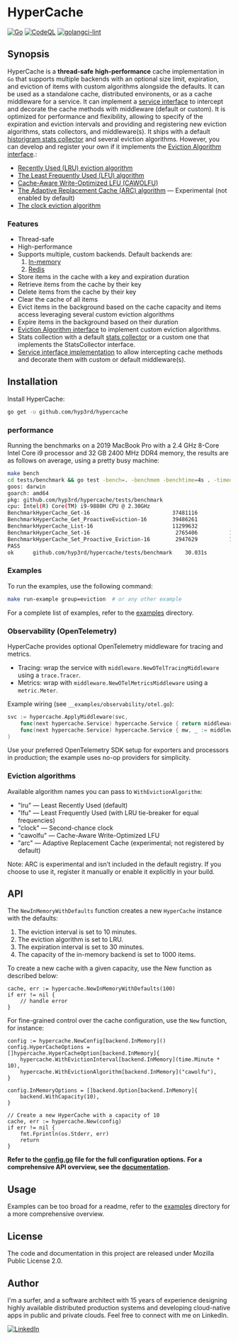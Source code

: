 # HyperCache

[![Go](https://github.com/hyp3rd/hypercache/actions/workflows/go.yml/badge.svg)][build-link] [![CodeQL](https://github.com/hyp3rd/hypercache/actions/workflows/codeql.yml/badge.svg)][codeql-link] [![golangci-lint](https://github.com/hyp3rd/hypercache/actions/workflows/golangci-lint.yml/badge.svg)][golangci-lint-link]

## Synopsis

HyperCache is a **thread-safe** **high-performance** cache implementation in `Go` that supports multiple backends with an optional size limit, expiration, and eviction of items with custom algorithms alongside the defaults. It can be used as a standalone cache, distributed environents, or as a cache middleware for a service. It can implement a [service interface](./service.go) to intercept and decorate the cache methods with middleware (default or custom).
It is optimized for performance and flexibility, allowing to specify of the expiration and eviction intervals and providing and registering new eviction algorithms, stats collectors, and middleware(s).
It ships with a default [historigram stats collector](./pkg/stats/stats.go) and several eviction algorithms. However, you can develop and register your own if it implements the [Eviction Algorithm interface](./pkg/eviction/eviction.go).:

- [Recently Used (LRU) eviction algorithm](./pkg/eviction/lru.go)
- [The Least Frequently Used (LFU) algorithm](./pkg/eviction/lfu.go)
- [Cache-Aware Write-Optimized LFU (CAWOLFU)](./pkg/eviction/cawolfu.go)
- [The Adaptive Replacement Cache (ARC) algorithm](./pkg/eviction/arc.go) — Experimental (not enabled by default)
- [The clock eviction algorithm](./pkg/eviction/clock.go)

### Features

- Thread-safe
- High-performance
- Supports multiple, custom backends. Default backends are:
    1. [In-memory](./pkg/backend/inmemory.go)
    2. [Redis](./pkg/backend/redis.go)
- Store items in the cache with a key and expiration duration
- Retrieve items from the cache by their key
- Delete items from the cache by their key
- Clear the cache of all items
- Evict items in the background based on the cache capacity and items access leveraging several custom eviction algorithms
- Expire items in the background based on their duration
- [Eviction Algorithm interface](./pkg/eviction/eviction.go) to implement custom eviction algorithms.
- Stats collection with a default [stats collector](./pkg/stats/stats.go) or a custom one that implements the StatsCollector interface.
- [Service interface implementation](./service.go) to allow intercepting cache methods and decorate them with custom or default middleware(s).

## Installation

Install HyperCache:

```bash
go get -u github.com/hyp3rd/hypercache
```

### performance

Running the benchmarks on a 2019 MacBook Pro with a 2.4 GHz 8-Core Intel Core i9 processor and 32 GB 2400 MHz DDR4 memory, the results are as follows on average, using a pretty busy machine:

```bash
make bench
cd tests/benchmark && go test -bench=. -benchmem -benchtime=4s . -timeout 30m
goos: darwin
goarch: amd64
pkg: github.com/hyp3rd/hypercache/tests/benchmark
cpu: Intel(R) Core(TM) i9-9880H CPU @ 2.30GHz
BenchmarkHyperCache_Get-16                          37481116           115.7 ns/op         0 B/op          0 allocs/op
BenchmarkHyperCache_Get_ProactiveEviction-16        39486261           116.2 ns/op         0 B/op          0 allocs/op
BenchmarkHyperCache_List-16                         11299632           412.0 ns/op        85 B/op          1 allocs/op
BenchmarkHyperCache_Set-16                           2765406          1556 ns/op         248 B/op          4 allocs/op
BenchmarkHyperCache_Set_Proactive_Eviction-16        2947629          1700 ns/op         162 B/op          3 allocs/op
PASS
ok      github.com/hyp3rd/hypercache/tests/benchmark    30.031s
```

### Examples

To run the examples, use the following command:

```bash
make run-example group=eviction  # or any other example
```

For a complete list of examples, refer to the [examples](./__examples/README.md) directory.

### Observability (OpenTelemetry)

HyperCache provides optional OpenTelemetry middleware for tracing and metrics.

- Tracing: wrap the service with `middleware.NewOTelTracingMiddleware` using a `trace.Tracer`.
- Metrics: wrap with `middleware.NewOTelMetricsMiddleware` using a `metric.Meter`.

Example wiring (see `__examples/observability/otel.go`):

```go
svc := hypercache.ApplyMiddleware(svc,
    func(next hypercache.Service) hypercache.Service { return middleware.NewOTelTracingMiddleware(next, tracer) },
    func(next hypercache.Service) hypercache.Service { mw, _ := middleware.NewOTelMetricsMiddleware(next, meter); return mw },
)
```

Use your preferred OpenTelemetry SDK setup for exporters and processors in production; the example uses no-op providers for simplicity.

### Eviction algorithms

Available algorithm names you can pass to `WithEvictionAlgorithm`:

- "lru" — Least Recently Used (default)
- "lfu" — Least Frequently Used (with LRU tie-breaker for equal frequencies)
- "clock" — Second-chance clock
- "cawolfu" — Cache-Aware Write-Optimized LFU
- "arc" — Adaptive Replacement Cache (experimental; not registered by default)

Note: ARC is experimental and isn’t included in the default registry. If you choose to use it, register it manually or enable it explicitly in your build.

## API

The `NewInMemoryWithDefaults` function creates a new `HyperCache` instance with the defaults:

1. The eviction interval is set to 10 minutes.
2. The eviction algorithm is set to LRU.
3. The expiration interval is set to 30 minutes.
4. The capacity of the in-memory backend is set to 1000 items.

To create a new cache with a given capacity, use the New function as described below:

```golang
cache, err := hypercache.NewInMemoryWithDefaults(100)
if err != nil {
    // handle error
}
```

For fine-grained control over the cache configuration, use the `New` function, for instance:

```golang
config := hypercache.NewConfig[backend.InMemory]()
config.HyperCacheOptions = []hypercache.HyperCacheOption[backend.InMemory]{
    hypercache.WithEvictionInterval[backend.InMemory](time.Minute * 10),
    hypercache.WithEvictionAlgorithm[backend.InMemory]("cawolfu"),
}

config.InMemoryOptions = []backend.Option[backend.InMemory]{
    backend.WithCapacity(10),
}

// Create a new HyperCache with a capacity of 10
cache, err := hypercache.New(config)
if err != nil {
    fmt.Fprintln(os.Stderr, err)
    return
}
```

**Refer to the [config.go](./config.go) file for the full configuration options.**
**For a comprehensive API overview, see the [documentation](https://pkg.go.dev/github.com/hyp3rd/hypercache).**

## Usage

Examples can be too broad for a readme, refer to the [examples](./__examples/README.md) directory for a more comprehensive overview.

## License

The code and documentation in this project are released under Mozilla Public License 2.0.

## Author

I'm a surfer, and a software architect with 15 years of experience designing highly available distributed production systems and developing cloud-native apps in public and private clouds. Feel free to connect with me on LinkedIn.

[![LinkedIn](https://img.shields.io/badge/LinkedIn-0077B5?style=for-the-badge&logo=linkedin&logoColor=white)](https://www.linkedin.com/in/francesco-cosentino/)

[build-link]: https://github.com/hyp3rd/hypercache/actions/workflows/go.yml
[codeql-link]:https://github.com/hyp3rd/hypercache/actions/workflows/codeql.yml
[golangci-lint-link]:https://github.com/hyp3rd/hypercache/actions/workflows/golangci-lint.yml
